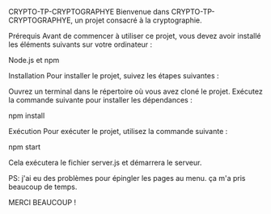 CRYPTO-TP-CRYPTOGRAPHYE
Bienvenue dans CRYPTO-TP-CRYPTOGRAPHYE, un projet consacré à la cryptographie.

Prérequis
Avant de commencer à utiliser ce projet, vous devez avoir installé les éléments suivants sur votre ordinateur :

Node.js et npm



Installation
Pour installer le projet, suivez les étapes suivantes :

Ouvrez un terminal dans le répertoire où vous avez cloné le projet.
Exécutez la commande suivante pour installer les dépendances :

npm install


Exécution
Pour exécuter le projet, utilisez la commande suivante :

npm start


Cela exécutera le fichier server.js et démarrera le serveur.



PS: j'ai eu des problèmes pour épingler les pages au menu. ça m'a pris beaucoup de temps.


MERCI BEAUCOUP !
